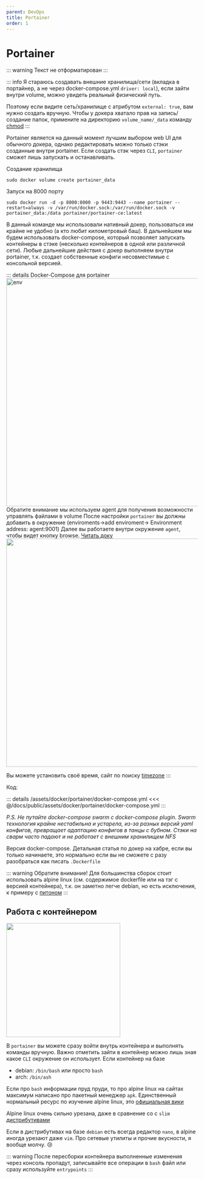 ```yaml
---
parent: DevOps
title: Portainer
order: 1
---
```


# Portainer

::: warning
Текст не отформатирован
:::

::: info
Я стараюсь создавать внешние хранилища/сети (вкладка в портайнер, а не
через docker-compose.yml `driver: local`), если зайти внутри volume, можно увидеть реальный
физический путь.

Поэтому если видите сеть/хранилище с атрибутом `external: true`, вам нужно создать вручную.
Чтобы у докера хватало прав на запись/создание папок, примените на директорию
`volume_name/_data` команду [chmod](/docs/02_devops/docker-cli#для-laravel)
:::

Portainer является на данный момент лучшим выбором web UI для обычного докера, однако
редактировать можно только стэки созданные внутри portainer. Если создать стэк через `CLI`,
`portainer` сможет лишь запускать и останавливать.

Создание хранилища

```shell
sudo docker volume create portainer_data
```

Запуск на 8000 порту

```shell
sudo docker run -d -p 8000:8000 -p 9443:9443 --name portainer --restart=always -v /var/run/docker.sock:/var/run/docker.sock -v portainer_data:/data portainer/portainer-ce:latest
```

В данный команде мы использовали нативный докер, пользоваться им крайне не удобно (а кто любит
километровый баш). В дальнейшем мы будем использовать docker-compose, который позволяет
запускать контейнеры в стэке (несколько контейнеров в одной или различной сети). Любые
дальнейшие действия с докер выполняем внутри portainer, т.к. создает собственные конфиги
несовместимые с консольной версией.

::: details Docker-Compose для portainer
<img height="600"
src="https://content.gitbook.com/content/tLcRoAdw9BYwwpba4ZAD/blobs/6tUkFjXix8CjS7IfxrS8/2.18-environments-add.gif"
title="env" width="600"/>
Обратите внимание мы используем agent для получения возможности управлять файлами в volume
После настройки `portainer` вы должны добавить в окружение (enviroments->add enviroment->
Environment address: agent:9001)
Далее вы работаете внутри окружение `agent`, чтобы видет кнопку
browse. [Читать доку](https://docs.portainer.io/admin/environments/add/docker/agent)
<img height="600" src="https://content.gitbook.com/content/tLcRoAdw9BYwwpba4ZAD/blobs/IwkpiopH86XACsJnv88x/2.15-docker_volumes_volumes.png" width="600"/>

Вы можете установить своё время, сайт по поиску [timezone](https://www.zeitverschiebung.net/en/timezone/europe--moscow)
:::

Код:

::: details /assets/docker/portainer/docker-compose.yml
<<< @/docs/public/assets/docker/portainer/docker-compose.yml
:::

*P.S. Не путайте docker-compose swarm с docker-compose plugin. Swarm
технология
крайне нестабильна и устарела, из-за разных версий yaml конфигов, превращает адаптацию конфигов в
танцы с бубном. Стэки на сварм часто падают и не работает с внешним хранилищем NFS*

Версия docker-compose. Детальная статья по докер на хабре, если вы только начинаете, это
нормально если вы не сможете с разу разобраться как писать `.Dockerfile`

::: warning
Обратите внимание! Для большинства сборок стоит использовать alpine linux (см. содержимое
dockerfile или на тэг с версией контейнера), т.к. он заметно легче debian, но есть исключения, к
примеру с [питоном](https://habr.com/ru/articles/486202/)
:::

## Работа с контейнером

<img src="https://res.cloudinary.com/dr5gcup5n/image/upload/v1710850587/shalodoc/n3xinvcarubs0mlt41ey.png" width="300"/>

В `portainer` вы можете сразу войти внутрь контейнера и выполнять команды вручную. Важно
отметить зайти в контейнер можно лишь зная какое `CLI` окружение он использует. Если контейнер
на базе

- debian: `/bin/bash` или просто `bash`
- arch: `/bin/ash`

Если про `bash` информации пруд пруди, то про alpine linux на сайтах максимум написано про
пакетный менеджер `apk`. Единственный нормальный ресурс по изучение alpine linux, это
[официальная вики](https://wiki.alpinelinux.org/wiki/Main_Page)

Alpine linux очень сильно урезана, даже в сравнение со с `slim` [дистрибутивами](https://www.slitaz.org/ru/about/)

Если в дистрибутивах на базе `debian` есть всегда редактор `nano`, в alpine иногда урезают даже
`vim`. Про сетевые утилиты и прочие вкусности, я вообще молчу. 😢

::: warning
После пересборки контейнера выполненные изменения через консоль пропадут, записывайте все
операции в `bash` файл или сразу используйте `entrypoints`
:::
